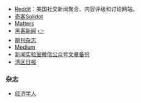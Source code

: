 - [Reddit](https://www.reddit.com/)：美国社交新闻聚合、内容评级和讨论网站。
- [奇客Solidot](https://www.solidot.org/)
- [Matters](https://matters.news/)
- [黑客新闻](https://news.ycombinator.com) [👉](https://hn-omega.vercel.app/)
- [期刊杂志](http://new-qk.lifves.com/wap.php?url=aHR0cCUzQSUyRiUyRm5ldy1xay5saWZ2ZXMuY29tJTJGY29udGVudC5waHAlM0Z1cmwlM0RPVEl5TWpFeU1ESnJlbXA2UkRNbFpHbEdNeVZrWVdWeUxYUjRaWFJHTWlWaFoyRnRSaklsWTNCR01pVnRiMk11Ym1GcmFYRXVjM0JrTG1kemRIaGtibXBHTWlWR01pVkJNeVZ3ZEhSbw==)
- [Medium](https://medium.com/)
- [新闻实验室微信公众号文章备份](https://newslab2020.github.io/Collection/)
- [湾区日报](https://wanqu.co/issues/)

### 杂志

- [经济学人](https://emagazine.link/category/new/4)

<!-- ### 播客

- [静说日本·徐静波](https://zh.player.fm/series/1282701)

- [一席](https://player.fm/series/106944)

- [新闻酸菜馆](https://zh.player.fm/series/xin-wen-suan-cai-guan)

- [软件那些事儿](https://zh.player.fm/series/ruan-jian-na-xie-shi-er)

- [极客方式](https://zh.player.fm/series/series-178210)

- [子曰](https://www.ximalaya.com/keji/2772427/)

- [冰枫大叔](https://www.ximalaya.com/search/%E5%86%B0%E6%9E%AB%E5%A4%A7%E5%8F%94)

- [千里共良宵](https://www.ximalaya.com/qinggan/32175088/)

- [科学史评话](https://www.ximalaya.com/zhubo/10946830/)

- [科学有故事](https://www.ximalaya.com/zhubo/46980604)

- [古哥古点](https://www.ximalaya.com/lishi/4792795/) -->
